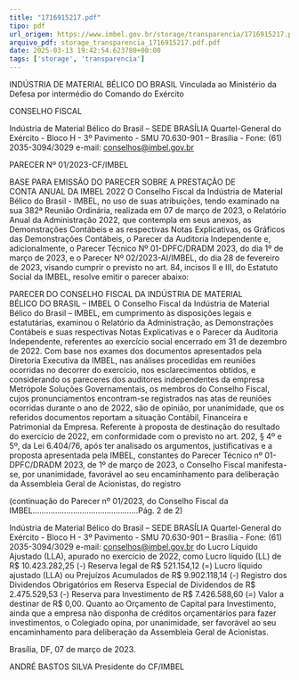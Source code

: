 ```yaml
---
title: "1716915217.pdf"
tipo: pdf
url_origem: https://www.imbel.gov.br/storage/transparencia/1716915217.pdf
arquivo_pdf: storage_transparencia_1716915217.pdf.pdf
date: 2025-03-13 19:42:54.623780+00:00
tags: ['storage', 'transparencia']
---
```


INDÚSTRIA DE MATERIAL BÉLICO DO BRASIL 
Vinculada ao Ministério da Defesa por intermédio do 
Comando do Exército 
 
CONSELHO FISCAL 
 
Indústria de Material Bélico do Brasil – SEDE BRASÍLIA 
Quartel-General do Exército - Bloco H - 3º Pavimento - SMU 
70.630-901 – Brasília - Fone: (61) 2035-3094/3029 e-mail: conselhos@imbel.gov.br 
 
PARECER Nº 01/2023-CF/IMBEL 
 
BASE PARA EMISSÃO DO PARECER SOBRE A PRESTAÇÃO DE  
CONTA ANUAL DA IMBEL 2022 
O Conselho Fiscal da Indústria de Material Bélico do Brasil - IMBEL, no uso 
de suas atribuições, tendo examinado na sua 382ª Reunião Ordinária, realizada em 
07 de março de 2023, o Relatório Anual da Administração 2022, que contempla em 
seus anexos, as Demonstrações Contábeis e as respectivas Notas Explicativas, os 
Gráficos das Demonstrações Contábeis, o Parecer da Auditoria Independente e, 
adicionalmente, o Parecer Técnico Nº 01-DPFC/DRADM 2023, do dia 1º de março 
de 2023, e o Parecer Nº 02/2023-AI/IMBEL, do dia 28 de fevereiro de 2023, visando 
cumprir o previsto no art. 84, incisos II e III, do Estatuto Social da IMBEL, resolve 
emitir o parecer abaixo:  
 
PARECER DO CONSELHO FISCAL DA INDÚSTRIA DE MATERIAL  
BÉLICO DO BRASIL – IMBEL 
O Conselho Fiscal da Indústria de Material Bélico do Brasil – IMBEL, em 
cumprimento às disposições legais e estatutárias, examinou o Relatório da 
Administração, as Demonstrações Contábeis e suas respectivas Notas Explicativas 
e o Parecer da Auditoria Independente, referentes ao exercício social encerrado em 
31 de dezembro de 2022. Com base nos exames dos documentos apresentados 
pela Diretoria Executiva da IMBEL, nas análises procedidas em reuniões ocorridas 
no decorrer do exercício, nos esclarecimentos obtidos, e considerando os pareceres 
dos auditores independentes da empresa Metrópole Soluções Governamentais, os 
membros do Conselho Fiscal, cujos pronunciamentos encontram-se registrados nas 
atas de reuniões ocorridas durante o ano de 2022, são de opinião, por unanimidade, 
que os referidos documentos reportam a situação Contábil, Financeira e Patrimonial 
da Empresa. Referente à proposta de destinação do resultado do exercício de 2022, 
em conformidade com o previsto no art. 202, § 4º e 5º, da Lei 6.404/76, após ter 
analisado os argumentos, justificativas e a proposta apresentada pela IMBEL, 
constantes do Parecer Técnico nº 01-DPFC/DRADM 2023, de 1º de março de 2023, 
o 
Conselho 
Fiscal 
manifesta-se, 
por 
unanimidade, 
favorável 
ao 
seu 
encaminhamento para deliberação da Assembleia Geral de Acionistas, do registro 

(continuação do Parecer nº 01/2023, do Conselho Fiscal da IMBEL...............................................Pág. 2 de 2) 
 
 
Indústria de Material Bélico do Brasil – SEDE BRASÍLIA 
Quartel-General do Exército - Bloco H - 3º Pavimento - SMU 
70.630-901 – Brasília - Fone: (61) 2035-3094/3029 e-mail: conselhos@imbel.gov.br 
do Lucro Líquido Ajustado (LLA), apurado no exercício de 2022, como Lucro líquido 
(LL) de R$ 10.423.282,25 (-) Reserva legal de R$ 521.154,12 (=) Lucro líquido 
ajustado (LLA) ou Prejuízos Acumulados de R$ 9.902.118,14 (-) Registro dos 
Dividendos Obrigatórios em Reserva Especial de Dividendos de R$ 2.475.529,53 (-) 
Reserva para Investimento de R$ 7.426.588,60 (=) Valor a destinar de R$ 0,00. 
Quanto ao Orçamento de Capital para Investimento, ainda que a empresa não 
disponha de créditos orçamentários para fazer investimentos, o Colegiado opina, por 
unanimidade, ser favorável ao seu encaminhamento para deliberação da 
Assembleia Geral de Acionistas. 
 
Brasília, DF, 07 de março de 2023. 
 
 
ANDRÉ BASTOS SILVA 
Presidente do CF/IMBEL 
 

